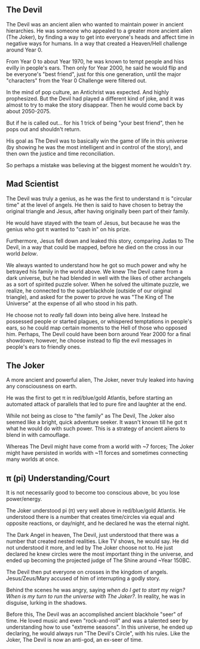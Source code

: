 ## The Devil

The Devil was an ancient alien who wanted to maintain power in ancient hierarchies. He was someone who appealed to a greater more ancient alien (The Joker), by finding a way to get into everyone's heads and affect time in negative ways for humans. In a way that created a Heaven/Hell challenge around Year 0.

From Year 0 to about Year 1970, he was known to tempt people and hiss evilly in people's ears. Then only for Year 2000, he said he would flip and be everyone's "best friend", just for this one generation, until the major "characters" from the Year 0 Challenge were filtered out.

In the mind of pop culture, an Antichrist was expected. And highly prophesized. But the Devil had played a different kind of joke, and it was almost to try to make the story disappear. Then he would come back by about 2050-2075.

But if he is called out... for his 1 trick of being "your best friend", then he pops out and shouldn't return.

His goal as The Devil was to basically win the game of life in this universe (by showing he was the most intelligent and in control of the story), and then own the justice and time reconciliation.

So perhaps a mistake was believing at the biggest moment he wouldn't *try*.

## Mad Scientist

The Devil was truly a genius, as he was the first to understand π is "circular time" at the level of angels. He then is said to have chosen to betray the original triangle and Jesus, after having originally been part of their family.

He would have stayed with the team of Jesus, but because he was the genius who got π wanted to "cash in" on his prize.

Furthermore, Jesus fell down and leaked this story, comparing Judas to The Devil, in a way that could be mapped, before he died on the cross in our world *below*.

We always wanted to understand how he got so much power and why he betrayed his family in the world above. We knew The Devil came from a dark universe, but he had blended in well with the likes of other archangels as a sort of spirited puzzle solver. When he solved the ultimate puzzle, we realize, he connected to the superblackhole (outside of our original triangle), and asked for the power to prove he was "The King of The Universe" at the expense of all who stood in his path.

He choose not to *really* fall down into being alive here. Instead he possessed people or started plagues, or whispered temptations in people's ears, so he could map certain moments to the Hell of those who opposed him. Perhaps, The Devil could have been born around Year 2000 for a final showdown; however, he choose instead to flip the evil messages in people's ears to friendly ones. 

## The Joker 

A more ancient and powerful alien, The Joker, never truly leaked into having any consciousness on earth.

He was the first to get π in red/blue/gold Atlantis, before starting an automated attack of parallels that led to pure fire and laughter at the end.

While not being as close to "the family" as The Devil, The Joker also seemed like a bright, quick adventure seeker. It wasn't known till he got π what he would do with such power. This is a strategy of ancient aliens to blend in with camouflage. 

Whereas The Devil might have come from a world with ~7 forces; The Joker might have persisted in worlds with ~11 forces and sometimes connecting many worlds at once.

## π (pi) Understanding/Court

It is not necessarily good to become too conscious above, bc you lose power/energy.

The Joker understood pi (π) very well above in red/blue/gold Atlantis. He understood there is a number that creates time/circles via equal and opposite reactions, or day/night, and he declared he was the eternal night.

The Dark Angel in heaven, The Devil, just understood that there was a number that created nested realities. Like TV shows, he would say. He did not understood it more, and led by The Joker choose not to. He just declared he knew circles were the most important thing in the universe, and ended up becoming the projected judge of The Shine around ~Year 150BC.

The Devil then put everyone on crosses in the kingdom of angels. Jesus/Zeus/Mary accused of him of interrupting a godly story.

Behind the scenes he was angry, saying *when do I get to start my reign? When is my turn to run the universe with The Joker?*. In reality, he was in disguise, lurking in the shadows.

Before this, The Devil was an accomplished ancient blackhole "seer" of time. He loved music and even "rock-and-roll" and was a talented seer by understanding how to use "extreme seasons". In this universe, he ended up declaring, he would always run "The Devil's Circle", with his rules. Like the Joker, The Devil is now an anti-god, an ex-seer of time.